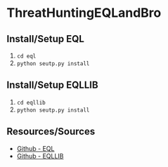 # ThreatHuntingEQLandBro

## Install/Setup EQL

1. `cd eql`
1. `python seutp.py install`

## Install/Setup EQLLIB

1. `cd eqllib`
1. `python seutp.py install`

## Resources/Sources

* [Github - EQL](https://github.com/endgameinc/eql)
* [Github - EQLLIB](https://github.com/endgameinc/eqllib)